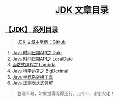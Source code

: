 <h1 align="center"><a href="#" target="_blank">JDK 文章目录</a></h1>


## [【JDK】 系列目录](https://www.dusty.vip/categories/JDK)

> [JDK 文章中示例：Github](https://github.com/vanDusty/JDK)

1. [Java 时间日期API之 Date](/Notes/JDK/Date/Java%20时间日期API之%20Date.md)
1. [Java 时间日期API之 LocalDate](/Notes/JDK/Date/Java%20时间日期API之%20LocalDate.md)
1. [函数式编程之 Lambda](/Notes/JDK/Lambda/函数式编程之%20Lambda.md)
1. [Java 科学运算之 BigDecimal](/Notes/JDK/Number/Java%20科学运算之BigDecimal.md)
1. [Java 坐标系转换工具](/Notes/JDK/Number/Java%20坐标系转换工具.md)
1. [Java 正则表达式详解](/Notes/JDK/Verify/Java%20正则表达式详解.md)


> 整理不易，如果觉得写得还行，点个✨，谢谢大佬！
